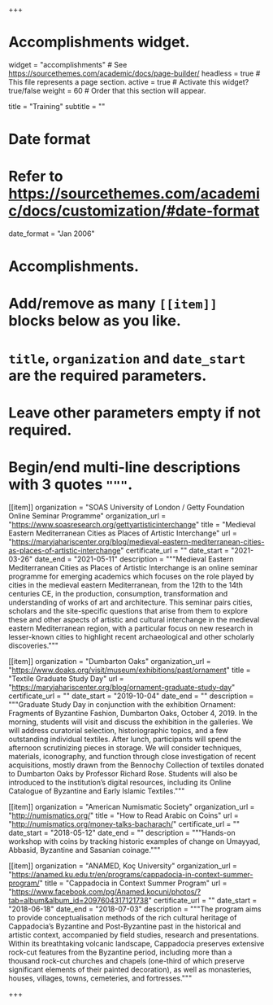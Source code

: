 +++
# Accomplishments widget.
widget = "accomplishments"  # See https://sourcethemes.com/academic/docs/page-builder/
headless = true  # This file represents a page section.
active = true  # Activate this widget? true/false
weight = 60  # Order that this section will appear.

title = "Training"
subtitle = ""

# Date format
#   Refer to https://sourcethemes.com/academic/docs/customization/#date-format
date_format = "Jan 2006"

# Accomplishments.
#   Add/remove as many `[[item]]` blocks below as you like.
#   `title`, `organization` and `date_start` are the required parameters.
#   Leave other parameters empty if not required.
#   Begin/end multi-line descriptions with 3 quotes `"""`.

[[item]]
  organization = "SOAS University of London / Getty Foundation Online Seminar Programme"
  organization_url = "https://www.soasresearch.org/gettyartisticinterchange"
  title = "Medieval Eastern Mediterranean Cities as Places of Artistic Interchange"
  url = "https://maryjahariscenter.org/blog/medieval-eastern-mediterranean-cities-as-places-of-artistic-interchange"
  certificate_url = ""
  date_start = "2021-03-26"
  date_end = "2021-05-11"
  description = """Medieval Eastern Mediterranean Cities as Places of Artistic Interchange is an online seminar programme for emerging academics which focuses on the role played by cities in the medieval eastern Mediterranean, from the 12th to the 14th centuries CE, in the production, consumption, transformation and understanding of works of art and architecture. This seminar pairs cities, scholars and the site-specific questions that arise from them to explore these and other aspects of artistic and cultural interchange in the medieval eastern Mediterranean region, with a particular focus on new research in lesser-known cities to highlight recent archaeological and other scholarly discoveries."""

[[item]]
  organization = "Dumbarton Oaks"
  organization_url = "https://www.doaks.org/visit/museum/exhibitions/past/ornament"
  title = "Textile Graduate Study Day"
  url = "https://maryjahariscenter.org/blog/ornament-graduate-study-day"
  certificate_url = ""
  date_start = "2019-10-04"
  date_end = ""
  description = """Graduate Study Day in conjunction with the exhibition Ornament: Fragments of Byzantine Fashion, Dumbarton Oaks, October 4, 2019. In the morning, students will visit and discuss the exhibition in the galleries. We will address curatorial selection, historiographic topics, and a few outstanding individual textiles. After lunch, participants will spend the afternoon scrutinizing pieces in storage. We will consider techniques, materials, iconography, and function through close investigation of recent acquisitions, mostly drawn from the Bennochy Collection of textiles donated to Dumbarton Oaks by Professor Richard Rose. Students will also be introduced to the institution’s digital resources, including its Online Catalogue of Byzantine and Early Islamic Textiles."""

[[item]]
  organization = "American Numismatic Society"
  organization_url = "http://numismatics.org/"
  title = "How to Read Arabic on Coins"
  url = "http://numismatics.org/money-talks-bacharach/"
  certificate_url = ""
  date_start = "2018-05-12"
  date_end = ""
  description = """Hands-on workshop with coins by tracking historic examples of change on Umayyad, Abbasid, Byzantine and Sasanian coinage."""

[[item]]
  organization = "ANAMED, Koç University"
  organization_url = "https://anamed.ku.edu.tr/en/programs/cappadocia-in-context-summer-program/"
  title = "Cappadocia in Context Summer Program"
  url = "https://www.facebook.com/pg/Anamed.kocuni/photos/?tab=album&album_id=2097604317121738"
  certificate_url = ""
  date_start = "2018-06-18"
  date_end = "2018-07-03"
  description = """The program aims to provide conceptualisation methods of the rich cultural heritage of Cappadocia’s Byzantine and Post-Byzantine past in the historical and artistic context, accompanied by field studies, research and presentations. Within its breathtaking volcanic landscape, Cappadocia preserves extensive rock-cut features from the Byzantine period, including more than a thousand rock-cut churches and chapels (one-third of which preserve significant elements of their painted decoration), as well as monasteries, houses, villages, towns, cemeteries, and fortresses."""
  
+++
